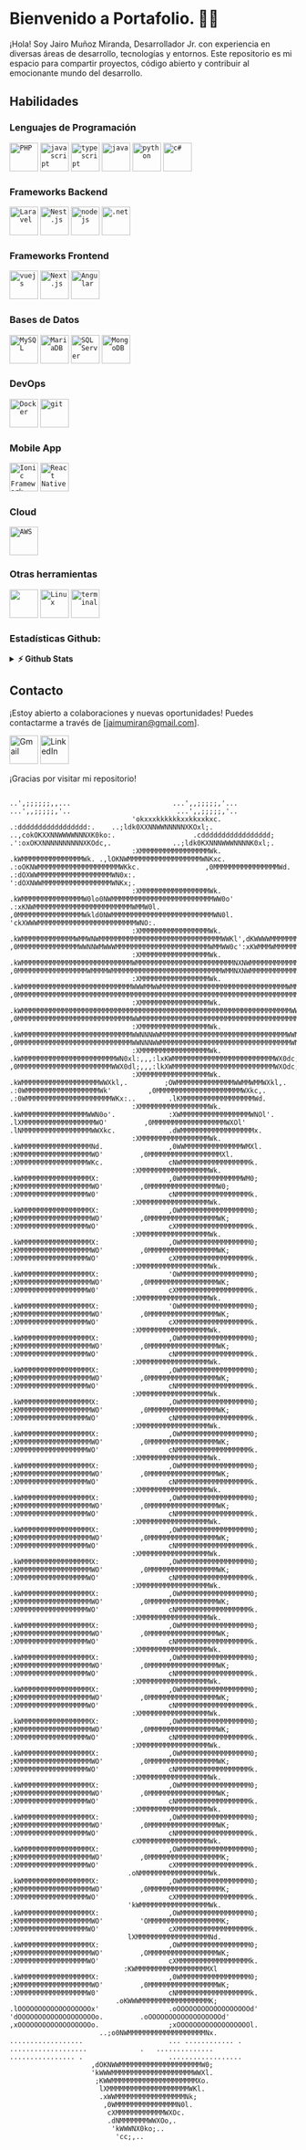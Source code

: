 # Bienvenido a Portafolio. 👋🏻

¡Hola! Soy Jairo Muñoz Miranda, Desarrollador Jr. con experiencia en diversas áreas de desarrollo, tecnologías y entornos. Este repositorio es mi espacio para compartir proyectos, código abierto y contribuir al emocionante mundo del desarrollo.

## Habilidades

### Lenguajes de Programación
<code><img height="50" src="https://avatars.githubusercontent.com/u/25158?s=200&v=4" alt="PHP"></code>
<code><img height="50" src="https://raw.githubusercontent.com/github/explore/80688e429a7d4ef2fca1e82350fe8e3517d3494d/topics/javascript/javascript.png" alt="javascript"></code>
<code><img height="50" src="https://raw.githubusercontent.com/github/explore/80688e429a7d4ef2fca1e82350fe8e3517d3494d/topics/typescript/typescript.png" alt="typescript"></code>
<code><img height="50" src="https://i.blogs.es/e7b69c/java_logo/450_1000.webp" alt="java"></code>
<code><img height="50" src="https://avatars.githubusercontent.com/u/1525981?s=200&v=4" alt="python"></code>
<code><img height="50" src="https://upload.wikimedia.org/wikipedia/commons/thumb/d/d2/C_Sharp_Logo_2023.svg/320px-C_Sharp_Logo_2023.svg.png" alt="c#"></code>

### Frameworks Backend

<code><img height="50" src="https://avatars.githubusercontent.com/u/958072?s=200&v=4" alt="Laravel"></code>
<code><img height="50" src="https://upload.wikimedia.org/wikipedia/commons/a/a8/NestJS.svg" alt="Nest.js"></code>
<code><img height="50" src="https://raw.githubusercontent.com/github/explore/80688e429a7d4ef2fca1e82350fe8e3517d3494d/topics/nodejs/nodejs.png" alt="nodejs"></code>
<code><img height="50" src="https://upload.wikimedia.org/wikipedia/commons/7/7d/Microsoft_.NET_logo.svg" alt=".net"></code>

### Frameworks Frontend

<code><img height="50" src="https://avatars.githubusercontent.com/u/6128107?s=200&v=4" alt="vuejs"></code>
<code><img alt="Next.js" height="50" src="https://avatars.githubusercontent.com/u/126103961?s=200&v=4" /></code>
<code><img alt="Angular" height="50" src="https://avatars.githubusercontent.com/u/139426?s=200&v=4" /></code>

### Bases de Datos

<code><img alt="MySQL" width="50" src="https://raw.githubusercontent.com/github/explore/80688e429a7d4ef2fca1e82350fe8e3517d3494d/topics/mysql/mysql.png" /></code>
<code><img height="50" src="https://avatars.githubusercontent.com/u/4739304?s=200&v=4" alt="MariaDB"></code>
<code><img height="50" src="https://cdn.worldvectorlogo.com/logos/microsoft-sql-server-1.svg" alt="SQL Server"></code>
<code><img height="50" src="https://encrypted-tbn0.gstatic.com/images?q=tbn%3AANd9GcSTTzPAw-55ssm1Im594xYZ9eRQu2JylrkYLg&usqp=CAU" alt="MongoDB"></code>

### DevOps
<code><img height="50" src="https://avatars.githubusercontent.com/u/7739233?s=200&v=4" alt="Docker"></code>
<code><img height="50" src="https://raw.githubusercontent.com/devicons/devicon/master/icons/git/git-original.svg" alt="git"></code>

### Mobile App

<code><img alt="Ionic Framework" height="50" src="https://ionicacademy.com/wp-content/uploads/2017/06/ionic-logo-portrait.png" /></code>
<code><img alt="React Native" height="50" src="https://cdn.worldvectorlogo.com/logos/react-native-1.svg" /></code>


### Cloud

<code><img alt="AWS" height="50" src="https://upload.wikimedia.org/wikipedia/commons/thumb/5/5c/AWS_Simple_Icons_AWS_Cloud.svg/2560px-AWS_Simple_Icons_AWS_Cloud.svg.png" /></code>


### Otras herramientas

<code><img height="50" src="https://raw.githubusercontent.com/github/explore/80688e429a7d4ef2fca1e82350fe8e3517d3494d/topics/visual-studio-code/visual-studio-code.png" /></code>
<code><img alt="Linux" width="50" src="https://www.vectorlogo.zone/logos/npmjs/npmjs-icon.svg" /></code>
<code><img height="50" src="https://raw.githubusercontent.com/github/explore/80688e429a7d4ef2fca1e82350fe8e3517d3494d/topics/terminal/terminal.png" alt="terminal"></code>

### Estadísticas Github:

<details>
<summary><b>⚡ Github Stats</b></summary>
<img height="180em" src="https://github-readme-stats.vercel.app/api?username=jairmmz&show_icons=true&hide_border=true&&count_private=true&include_all_commits=true&theme=radical" />
  <img height="180em" src="https://github-readme-stats.vercel.app/api/top-langs/?username=jairmmz&show_icons=true&hide_border=true&layout=compact&langs_count=8&theme=radical"/>
</details>

## Contacto

¡Estoy abierto a colaboraciones y nuevas oportunidades! Puedes contactarme a través de [jaimumiran@gmail.com].

[<img height="50" src="https://github.com/gauravghongde/social-icons/blob/master/PNG/Color/Gmail.png?raw=true" alt="Gmail">](mailto:jaimumira@gmail.com)
[<img height="50" src="https://github.com/gauravghongde/social-icons/blob/master/PNG/Color/LinkedIN.png?raw=true" alt="LinkedIn">](https://www.linkedin.com/in/jairmmz/)

¡Gracias por visitar mi repositorio!

                                                                                                ..',;;;;;;,,...                         ...',,;;;;;,'...                                                     ...',,;;;;;,'..                          ...',,;;;;;,'..                                       
                                  'okxxxkkkkkkxxkkxxkxc.         .:ddddddddddddddddd:.    ..;ldk0XXNNWWNNNNNXKOxl;.               ..,cokOKXXNNWWWWNNNXK0ko:.                   .cddddddddddddddddd;     .':oxOKXNNNNNNNNNNXKOdc,.               ..;ldk0KXNNNWWWNNNNK0xl;.                                   
                                  :XMMMMMMMMMMMMMMMMMWk.         .kWMMMMMMMMMMMMMMMWk. .,lOKNWMMMMMMMMMMMMMMMMMMWNKxc.         .:oOKNWMMMMMMMMMMMMMMMMMMMMWKkc.                ,0MMMMMMMMMMMMMMMMWd. .:dOXWWMMMMMMMMMMMMMMMMMMWN0x:.         ':dOXNWWMMMMMMMMMMMMMMMMMWNKx;.                                
                                  :XMMMMMMMMMMMMMMMMMWk.         .kWMMMMMMMMMMMMMMMW0lo0NWMMMMMMMMMMMMMMMMMMMMMMMMMWW0o'    .:xKNWMMMMMMMMMMMMMMMMMMMMMMMMWMMW0l.              ,0MMMMMMMMMMMMMMMMWkld0NWMMMMMMMMMMMMMMMMMMMMMMMMMWN0l.    'ckXWWWMMMMMMMMMMMMMMMMMMMMMMMMWNO:.                              
                                  :XMMMMMMMMMMMMMMMMMWk.         .kWMMMMMMMMMMMMMWMMWNWMMMMMMMMMMMMMMMMMMMMMMMMMMMMMMWWKl',dKWWWWMMMMMMMMMMMMMMMMMMMMMMMMMMMWWMNk;             ,0MMMMMMMMMMMMMMMWWNNWMWWWMMMMMMMMMMMMMMMMMMMMMMMWMMWW0c':xKWMMMWMMMMMMMMMMMMMMMMMMMMMMMMMWWWNx'                             
                                  :XMMMMMMMMMMMMMMMMMWk.         .kWMMMMMMMMMMMMMMMMMMMMMMMMMMMWMMMMMMMMMMMMMMMMMMMMMMMMNXNWMMMMMMMMMMMMMMMMMMMMMMMMMMMMMMMMMMMMW0:            ,0MMMMMMMMMMMMMMMMMWMMMMWMMMMMMMMMMMMMMMMMMMMMMMMMMMWMMNXNWMMMMMMMMMMMMMMMMMMMMMMMMMMMMMMMWMMWWO,                            
                                  :XMMMMMMMMMMMMMMMMMWk.         .kWMMMMMMMMMMMMMMMMMMMMMMMMMMMWWWMMWWMMMMMMMMMMMMMMMMMMMMMMMMMMMMMMMWMMMMMMMMMWMMMMMMMMMMMMMMMMWW0;           ,0MMMMMMMMMMMMMMMMMMMMMMMMMMMMMMMMMMMMMMMMMMMMMMMMMMMMMMMMMMMMMMMMMMMMMMMMMMMMMMMMMMMMMMMMMMMMMWk'                           
                                  :XMMMMMMMMMMMMMMMMMWk.         .kWMMMMMMMMMMMMMMMMMMMMMMMMMMMMMMMMMMMMMMMMMMMMMMMMMMMMMMMMMMMMMMMMMMWWMMMMWMMMMMMMMMMMMMMMMMMMMMWk.          ,0MMMMMMMMMMMMMMMMMMMMMMMMMMMMWWMMMMMMMMMMMMMMMMMMMMMMMMMMMMMMMMMMMMMMMMMMMMMMMMMMMMMMMMMMMMMMMMNo.                          
                                  :XMMMMMMMMMMMMMMMMMWk.         .kWMMMMMMMMMMMMMMMMMMMMMMMMMMMWWNNNWWMMMMMMMMMMMMMMMMMMMMMMMMMMMMMMMWWNNNNWWMMMMMMMMMMMMMMMMMMMMMWX:          ,0MMMMMMMMMMMMMMMMMMMMMMMMMMMMWWNNNWWMMMMMMMMMMMMMMMMMMMMMMMMMMMMMMMMWNNNNWWMMMMMMMMMMMMMMMMMMMMM0,                          
                                  :XMMMMMMMMMMMMMMMMMWk.         .kWMMMMMMMMMMMMMMMMMMMMMMMWN0xl:,,,:lxKWMMMMMMMMMMMMMMMMMMMMMMMMMWX0dc;,,,:lkXWMMMMMMMMMMMMMMMMMMMWd.         ,0MMMMMMMMMMMMMMMMMMMMMMMWWX0dl;,,,:lkXWMMMMMMMMMMMMMMMMMMMMMMMMMWXOdc;,,;:oONMMMMMMMMMMMMMMMMMMMNl                          
                                  :XMMMMMMMMMMMMMMMMMWk.         .kWMMMMMMMMMMMMMMMMMMMWWXkl,.         ;OWMMMMMMMMMMMMMMWWMMWMMWXkl,.        .:0WMMMMMMMMMMMMMMMMMMWk'         ,0MMMMMMMMMMMMMMMMMMMMMWXkc,.        .:0WMMMMMMMMMMMMMMMMMMMMMWKx:..        .lKMMMMMMMMMMMMMMMMMMWd.                         
                                  :XMMMMMMMMMMMMMMMMMWk.         .kWMMMMMMMMMMMMMMMMWWN0o'.             :XWMMMMMMMMMMMMMMMMMWNOl'.            .lXMMMMMMMMMMMMMMMMMMWO'         ,0MMMMMMMMMMMMMMMMMMWXOl'             .lNMMMMMMMMMMMMMMMMMWWXkc.             .dWMMMMMMMMMMMMMMMMMMx.                         
                                  :XMMMMMMMMMMMMMMMMMWk.         .kWMMMMMMMMMMMMMMMMMNd.                ,0WWMMMMMMMMMMMMMMWMXl.                :KMMMMMMMMMMMMMMMMMMWO'         ,0MMMMMMMMMMMMMMMMMMXl.                :XMMMMMMMMMMMMMMMMMWKc.                cNWMMMMMMMMMMMMMMMMMk.                         
                                  :XMMMMMMMMMMMMMMMMMWk.         .kWMMMMMMMMMMMMMMMMMX:                 ,0WMMMMMMMMMMMMMMMWM0;                 ;KMMMMMMMMMMMMMMMMMMWO'         ,0MMMMMMMMMMMMMMMMMW0;                 :XMMMMMMMMMMMMMMMMMW0'                 cNMMMMMMMMMMMMMMMMMMk.                         
                                  :XMMMMMMMMMMMMMMMMMWk.         .kWMMMMMMMMMMMMMMMMMX:                 ,OWMMMMMMMMMMMMMMMMM0;                 ;KMMMMMMMMMMMMMMMMMMWO'         ,0MMMMMMMMMMMMMMMMMWK;                 :XMMMMMMMMMMMMMMMMMWO'                 cXMMMMMMMMMMMMMMMMMMk.                         
                                  :XMMMMMMMMMMMMMMMMMWk.         .kWMMMMMMMMMMMMMMMMMX:                 ,OWMMMMMMMMMMMMMMMMM0;                 ;KMMMMMMMMMMMMMMMMMMWO'         ,0MMMMMMMMMMMMMMMMMWK;                 :XMMMMMMMMMMMMMMMMMWO'                 cXMMMMMMMMMMMMMMMMMMk.                         
                                  :XMMMMMMMMMMMMMMMMMWk.         .kWMMMMMMMMMMMMMMMMMX:                 'OWMMMMMMMMMMMMMMMMM0;                 ;KMMMMMMMMMMMMMMMMMMWO'         ,0MMMMMMMMMMMMMMMMMWK;                 :XMMMMMMMMMMMMMMMMMW0'                 cXMMMMMMMMMMMMMMMMMMk.                         
                                  :XMMMMMMMMMMMMMMMMMWk.         .kWMMMMMMMMMMMMMMMMMX:                 'OWMMMMMMMMMMMMMMMMM0;                 ;KMMMMMMMMMMMMMMMMMMWO'         ,0MMMMMMMMMMMMMMMMMWK;                 :XMMMMMMMMMMMMMMMMMWO'                 cXMMMMMMMMMMMMMMMMMMk.                         
                                  :XMMMMMMMMMMMMMMMMMWk.         .kWMMMMMMMMMMMMMMMMMX:                 ,OWMMMMMMMMMMMMMMMMM0;                 ;KMMMMMMMMMMMMMMMMMMWO'         ,0MMMMMMMMMMMMMMMMMWK;                 :XMMMMMMMMMMMMMMMMMWO'                 cNMMMMMMMMMMMMMMMMMMk.                         
                                  :XMMMMMMMMMMMMMMMMMWk.         .kWMMMMMMMMMMMMMMMMMX:                 ,OWMMMMMMMMMMMMMMMMM0;                 ;KMMMMMMMMMMMMMMMMMMWO'         ,0MMMMMMMMMMMMMMMMMWK;                 :XMMMMMMMMMMMMMMMMMWO'                 cNMMMMMMMMMMMMMMMMMMk.                         
                                  :XMMMMMMMMMMMMMMMMMWk.         .kWMMMMMMMMMMMMMMMMMX:                 ,OWMMMMMMMMMMMMMMMMM0;                 ;KMMMMMMMMMMMMMMMMMMWO'         ,0MMMMMMMMMMMMMMMMMWK;                 :XMMMMMMMMMMMMMMMMMWO'                 cNMMMMMMMMMMMMMMMMMMk.                         
                                  :XMMMMMMMMMMMMMMMMMWk.         .kWMMMMMMMMMMMMMMMMMX:                 ,OWMMMMMMMMMMMMMMMMM0;                 ;KMMMMMMMMMMMMMMMMMMWO'         ,0MMMMMMMMMMMMMMMMMWK;                 :XMMMMMMMMMMMMMMMMMWO'                 cNMMMMMMMMMMMMMMMMMMk.                         
                                  :XMMMMMMMMMMMMMMMMMWk.         .kWMMMMMMMMMMMMMMMMMX:                 ,OWMMMMMMMMMMMMMMMMM0;                 ;KMMMMMMMMMMMMMMMMMMWO'         ,0MMMMMMMMMMMMMMMMMWK;                 :XMMMMMMMMMMMMMMMMMWO'                 cNMMMMMMMMMMMMMMMMMMk.                         
                                  :XMMMMMMMMMMMMMMMMMWk.         .kWMMMMMMMMMMMMMMMMMX:                 ,OWMMMMMMMMMMMMMMMMM0;                 ;KMMMMMMMMMMMMMMMMMMWO'         ,0MMMMMMMMMMMMMMMMMWK;                 :XMMMMMMMMMMMMMMMMMWO'                 cNMMMMMMMMMMMMMMMMMMk.                         
                                  :XMMMMMMMMMMMMMMMMMWk.         .kWMMMMMMMMMMMMMMMMMX:                 ,OWMMMMMMMMMMMMMMMMM0;                 ;KMMMMMMMMMMMMMMMMMMWO'         ,0MMMMMMMMMMMMMMMMMWK;                 :XMMMMMMMMMMMMMMMMMWO'                 cNMMMMMMMMMMMMMMMMMMk.                         
                                  :XMMMMMMMMMMMMMMMMMWk.         .kWMMMMMMMMMMMMMMMMMX:                 ,OWMMMMMMMMMMMMMMMMM0;                 ;KMMMMMMMMMMMMMMMMMMWO'         ,0MMMMMMMMMMMMMMMMMWK;                 :XMMMMMMMMMMMMMMMMMWO'                 cNMMMMMMMMMMMMMMMMMMk.                         
                                  :XMMMMMMMMMMMMMMMMMWk.         .kWMMMMMMMMMMMMMMMMMX:                 ,OWMMMMMMMMMMMMMMMMM0;                 ;KMMMMMMMMMMMMMMMMMMWO'         ,0MMMMMMMMMMMMMMMMMWK;                 :XMMMMMMMMMMMMMMMMMWO'                 cNMMMMMMMMMMMMMMMMMMk.                         
                                  :XMMMMMMMMMMMMMMMMMWk.         .kWMMMMMMMMMMMMMMMMMX:                 ,OWMMMMMMMMMMMMMMMMM0;                 ;KMMMMMMMMMMMMMMMMMMWO'         ,0MMMMMMMMMMMMMMMMMWK;                 :XMMMMMMMMMMMMMMMMMWO'                 cNMMMMMMMMMMMMMMMMMMk.                         
                                  :XMMMMMMMMMMMMMMMMMWk.         .kWMMMMMMMMMMMMMMMMMX:                 ,OWMMMMMMMMMMMMMMMMM0;                 ;KMMMMMMMMMMMMMMMMMMWO'         ,0MMMMMMMMMMMMMMMMMWK;                 :XMMMMMMMMMMMMMMMMMWO'                 cNMMMMMMMMMMMMMMMMMMk.                         
                                  :XMMMMMMMMMMMMMMMMMWk.         .kWMMMMMMMMMMMMMMMMMX:                 ,OWMMMMMMMMMMMMMMMMM0;                 ;KMMMMMMMMMMMMMMMMMMWO'         ,0MMMMMMMMMMMMMMMMMWK;                 :XMMMMMMMMMMMMMMMMMWO'                 cNMMMMMMMMMMMMMMMMMMk.                         
                                  :XMMMMMMMMMMMMMMMMMWk.         .kWMMMMMMMMMMMMMMMMMX:                 ,OWMMMMMMMMMMMMMMMMM0;                 ;KMMMMMMMMMMMMMMMMMMWO'         ,0MMMMMMMMMMMMMMMMMWK;                 :XMMMMMMMMMMMMMMMMMWO'                 cNMMMMMMMMMMMMMMMMMMk.                         
                                  :XMMMMMMMMMMMMMMMMMWk.         .kWMMMMMMMMMMMMMMMMMX:                 ,OWMMMMMMMMMMMMMMMMM0;                 ;KMMMMMMMMMMMMMMMMMMWO'         ,0MMMMMMMMMMMMMMMMMWK;                 :XMMMMMMMMMMMMMMMMMWO'                 cNMMMMMMMMMMMMMMMMMMk.                         
                                  :XMMMMMMMMMMMMMMMMMWk.         .kWMMMMMMMMMMMMMMMMMX:                 ,OWMMMMMMMMMMMMMMMMM0;                 ;KMMMMMMMMMMMMMMMMMMWO'         ,0MMMMMMMMMMMMMMMMMWK;                 :XMMMMMMMMMMMMMMMMMWO'                 cNMMMMMMMMMMMMMMMMMMk.                         
                                  :XMMMMMMMMMMMMMMMMMWk.         .kWMMMMMMMMMMMMMMMMMX:                 ,OWMMMMMMMMMMMMMMMMM0;                 ;KMMMMMMMMMMMMMMMMMMWO'         ,0MMMMMMMMMMMMMMMMMWK;                 :XMMMMMMMMMMMMMMMMMWO'                 cNMMMMMMMMMMMMMMMMMMk.                         
                                  cXMMMMMMMMMMMMMMMMMWk.         .kWMMMMMMMMMMMMMMMMMX:                 ,OWMMMMMMMMMMMMMMMMM0;                 ;KMMMMMMMMMMMMMMMMMMWO'         ,0MMMMMMMMMMMMMMMMMMK;                 :XMMMMMMMMMMMMMMMMMWO'                 cXMMMMMMMMMMMMMMMMMMk.                         
                                 .oNMMMMMMMMMMMMMMMMMWk.         .kWMMMMMMMMMMMMMMMMMX:                 ,OWMMMMMMMMMMMMMMMMM0;                 ;KMMMMMMMMMMMMMMMMMMWO'         ,0MMMMMMMMMMMMMMMMMMK;                 :XMMMMMMMMMMMMMMMMMWO'                 cXMMMMMMMMMMMMMMMMMMk.                         
                                 'kWMMMMMMMMMMMMMMMMMWk.         .kWMMMMMMMMMMMMMMMMMX:                 ,OWMMMMMMMMMMMMMMMMM0;                 ;KMMMMMMMMMMMMMMMMMMWO'         'OMMMMMMMMMMMMMMMMMMK;                 :XMMMMMMMMMMMMMMMMMWO'                 cXMMMMMMMMMMMMMMMMMMk.                         
                                 lXMMMMMMMMMMMMMMMMMMNd.         .kWMMMMMMMMMMMMMMMMMX:                 ,OWMMMMMMMMMMMMMMMMM0;                 ;KMMMMMMMMMMMMMMMMMMWO'         ,OMMMMMMMMMMMMMMMMMWK;                 :XMMMMMMMMMMMMMMMMMWO'                 cXMMMMMMMMMMMMMMMMMMk.                         
                                :KWMMMMMMMMMMMMMMMMMMXl          .kWMMMMMMMMMMMMMMMMMX:                 ,0WMMMMMMMMMMMMMMMMM0;                 ;KMMMMMMMMMMMMMMMMMMWO'         ,0MMMMMMMMMMMMMMMMMWK;                 :XMMMMMMMMMMMMMMMMMW0'                 cNMMMMMMMMMMMMMMMMMMk.                         
                              .oKWWWMMMMMMMMMMMMMMMMMK;          .lOOOOOOOOOOOOOOOOOOx'                 .oOOOOOOOOOOOOOOOOOOd'                 'dOOOOOOOOOOOOOOOOOOOo.         .oOOOOOOOOOOOOOOOOOOd'                 ,xOOOOOOOOOOOOOOOOOOo.                 ;xOOOOOOOOOOOOOOOOOOl.                         
                          ..;o0NWMMMMMMMMMMMMMMMMMMMNx.            ..................                     ... ............ .                     ...................             .   ..............                     ................ .                     ..................                           
                        ,dOKNWWMMMMMMMMMMMMMMMMMMMMW0;                                                                                                                                                                                                                                                      
                        'kWWWMMMMMMMMMMMMMMMMMMMMWWXl.                                                                                                                                                                                                                                                      
                         ;KWWMMMMMMMMMMMMMMMMMMMMMXo.                                                                                                                                                                                                                                                       
                          lXMMMMMMMMMMMMMMMMMMMMWKl.                                                                                                                                                                                                                                                        
                          .xWWMMMMMMMMMMMMMMMMMNk;                                                                                                                                                                                                                                                          
                           ,0WMMMMMMMMMMMMMMMN0l.                                                                                                                                                                                                                                                           
                            cXMMMMMMMMMMMMWXOc.                                                                                                                                                                                                                                                             
                            .dNMMMMMMMWWXOo,.                                                                                                                                                                                                                                                               
                             'kWWWNX0ko;..                                                                                                                                                                                                                                                                  
                              'cc;,..                                                                                                                                                                                                                                                                       
 

